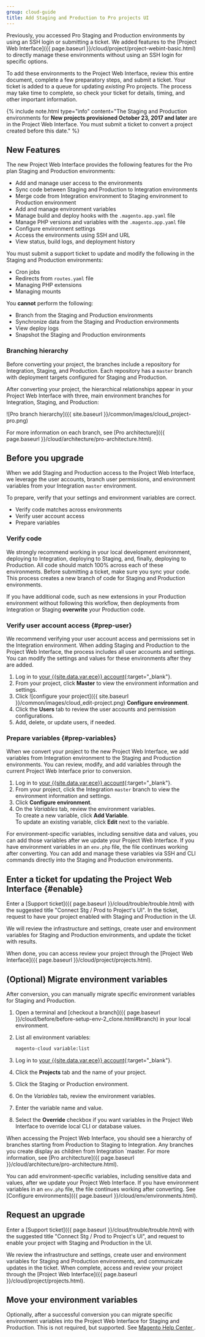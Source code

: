 ```yaml
---
group: cloud-guide
title: Add Staging and Production to Pro projects UI
---
```


Previously, you accessed Pro Staging and Production environments by using an SSH login or submitting a ticket. We added features to the [Project Web Interface]({{ page.baseurl }}/cloud/project/project-webint-basic.html) to directly manage these environments without using an SSH login for specific options.

To add these environments to the Project Web Interface, review this entire document, complete a few preparatory steps, and submit a ticket. Your ticket is added to a queue for updating _existing_ Pro projects. The process may take time to complete, so check your ticket for details, timing, and other important information.

{% include note.html type="info" content="The Staging and Production environments for **New projects provisioned October 23, 2017 and later** are in the Project Web Interface. You must submit a ticket to convert a project created before this date." %}

## New Features

The new Project Web Interface provides the following features for the Pro plan Staging and Production environments:

-  Add and manage user access to the environments
-  Sync code between Staging and Production to Integration environments
-  Merge code from Integration environment to Staging environment to Production environment
-  Add and manage environment variables
-  Manage build and deploy hooks with the `.magento.app.yaml` file
-  Manage PHP versions and variables with the `.magento.app.yaml` file
-  Configure environment settings
-  Access the environments using SSH and URL
-  View status, build logs, and deployment history

You must submit a support ticket to update and modify the following in the Staging and Production environments:

-  Cron jobs
-  Redirects from `routes.yaml` file
-  Managing PHP extensions
-  Managing mounts

You **cannot** perform the following:

-  Branch from the Staging and Production environments
-  Synchronize data from the Staging and Production environments
-  View deploy logs
-  Snapshot the Staging and Production environments

### Branching hierarchy

Before converting your project, the branches include a repository for Integration, Staging, and Production. Each repository has a `master` branch with deployment targets configured for Staging and Production.

After converting your project, the hierarchical relationships appear in your Project Web Interface with three, main environment branches for Integration, Staging, and Production:

![Pro branch hierarchy]({{ site.baseurl }}/common/images/cloud_project-pro.png)

For more information on each branch, see [Pro architecture]({{ page.baseurl }}/cloud/architecture/pro-architecture.html).

## Before you upgrade

When we add Staging and Production access to the Project Web Interface, we leverage the user accounts, branch user permissions, and environment variables from your Integration `master` environment.

To prepare, verify that your settings and environment variables are correct.

-  Verify code matches across environments
-  Verify user account access
-  Prepare variables

### Verify code

We strongly recommend working in your local development environment, deploying to Integration, deploying to Staging, and, finally, deploying to Production. All code should match 100% across each of these environments. Before submitting a ticket, make sure you sync your code. This process creates a new branch of code for Staging and Production environments.

If you have additional code, such as new extensions in your Production environment without following this workflow, then deployments from Integration or Staging **overwrite** your Production code.

### Verify user account access {#prep-user}

We recommend verifying your user account access and permissions set in the Integration environment. When adding Staging and Production to the Project Web Interface, the process includes all user accounts and settings. You can modify the settings and values for these environments after they are added.

1.  Log in to [your {{site.data.var.ece}} account](https://accounts.magento.cloud){:target="_blank"}.
1.  From your project, click **Master** to view the environment information and settings.
1.  Click ![configure your project]({{ site.baseurl }}/common/images/cloud_edit-project.png) **Configure environment**.
1.  Click the **Users** tab to review the user accounts and permission configurations.
1.  Add, delete, or update users, if needed.

### Prepare variables {#prep-variables}

When we convert your project to the new Project Web Interface, we add variables from Integration environment to the Staging and Production environments. You can review, modify, and add variables through the current Project Web Interface prior to conversion.

1. Log in to [your {{site.data.var.ece}} account](https://accounts.magento.cloud){:target="_blank"}.
1. From your project, click the Integration `master` branch to view the environment information and settings.
1. Click **Configure environment**.
1. On the _Variables_ tab, review the environment variables.  
    To create a new variable, click **Add Variable**.  
    To update an existing variable, click **Edit** next to the variable.

For environment-specific variables, including sensitive data and values, you can add those variables after we update your Project Web Interface. If you have environment variables in an `env.php` file, the file continues working after converting. You can add and manage these variables via SSH and CLI commands directly into the Staging and Production environments.

## Enter a ticket for updating the Project Web Interface {#enable}

Enter a [Support ticket]({{ page.baseurl }}/cloud/trouble/trouble.html) with the suggested title "Connect Stg / Prod to Project's UI". In the ticket, request to have your project enabled with Staging and Production in the UI.

We will review the infrastructure and settings, create user and environment variables for Staging and Production environments, and update the ticket with results.

When done, you can access review your project through the [Project Web Interface]({{ page.baseurl }}/cloud/project/projects.html).

## (Optional) Migrate environment variables
After conversion, you can manually migrate specific environment variables for Staging and Production.

1.  Open a terminal and [checkout a branch]({{ page.baseurl }}/cloud/before/before-setup-env-2_clone.html#branch) in your local environment.
1.  List all environment variables:

    ```bash
    magento-cloud variable:list
    ```

1.  Log in to [your {{site.data.var.ece}} account](https://accounts.magento.cloud){:target="_blank"}.
1.  Click the **Projects** tab and the name of your project.
1.  Click the Staging or Production environment.
1.  On the _Variables_ tab, review the environment variables.
1.  Enter the variable name and value.
1.  Select the **Override** checkbox if you want variables in the Project Web Interface to override local CLI or database values.

When accessing the Project Web Interface, you should see a hierarchy of branches starting from Production to Staging to Integration. Any branches you create display as children from Integration `master. For more information, see [Pro architecture]({{ page.baseurl }}/cloud/architecture/pro-architecture.html).

You can add environment-specific variables, including sensitive data and values, after we update your Project Web Interface. If you have environment variables in an `env.php` file, the file continues working after converting. See [Configure environments]({{ page.baseurl }}/cloud/env/environments.html).

## Request an upgrade

Enter a [Support ticket]({{ page.baseurl }}/cloud/trouble/trouble.html) with the suggested title "Connect Stg / Prod to Project's UI", and request to enable your project with Staging and Production in the UI.

We review the infrastructure and settings, create user and environment variables for Staging and Production environments, and communicate updates in the ticket. When complete, access and review your project through the [Project Web Interface]({{ page.baseurl }}/cloud/project/projects.html).

## Move your environment variables

Optionally, after a successful conversion you can migrate specific environment variables into the Project Web Interface for Staging and Production. This is not required, but supported. See [Magento Help Center ](https://magento.zendesk.com/hc/en-us/articles/115002998873-Add-Staging-and-Production-to-Magento-Commerce-Cloud-Pro-projects-UI).